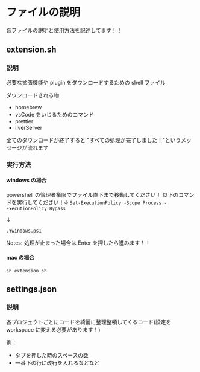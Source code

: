 # ファイルの説明

各ファイルの説明と使用方法を記述してます！！

## extension.sh

### 説明

必要な拡張機能や plugin をダウンロードするための shell ファイル

ダウンロードされる物

- homebrew
- vsCode をいじるためのコマンド
- prettier
- liverServer

全てのダウンロードが終了すると "すべての処理が完了しました！"というメッセージが流れます

### 実行方法

#### windows の場合

powershell の管理者権限でファイル直下まで移動してください！
以下のコマンドを実行してください！↓
`Set-ExecutionPolicy -Scope Process -ExecutionPolicy Bypass`

↓

`.¥windows.ps1`

Notes: 処理が止まった場合は Enter を押したら進みます！！

#### mac の場合

`sh extension.sh`

## settings.json

### 説明

各プロジェクトごとにコードを綺麗に整理整頓してくるコード(設定を workspace に変える必要があります！)

例：

- タブを押した時のスペースの数
- 一番下の行に改行を入れるなどなど
